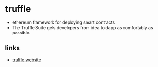 # truffle

- ethereum framework for deploying smart contracts
- The Truffle Suite gets developers from idea to dapp as comfortably as possible.

## links

- [truffle website](https://trufflesuite.com/)
